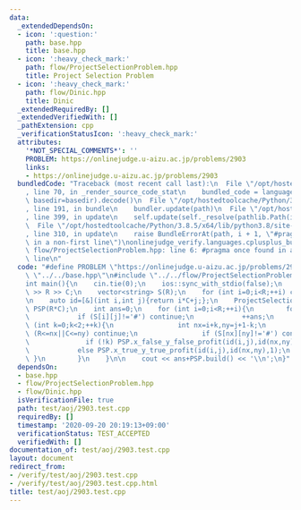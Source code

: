 ```yaml
---
data:
  _extendedDependsOn:
  - icon: ':question:'
    path: base.hpp
    title: base.hpp
  - icon: ':heavy_check_mark:'
    path: flow/ProjectSelectionProblem.hpp
    title: Project Selection Problem
  - icon: ':heavy_check_mark:'
    path: flow/Dinic.hpp
    title: Dinic
  _extendedRequiredBy: []
  _extendedVerifiedWith: []
  _pathExtension: cpp
  _verificationStatusIcon: ':heavy_check_mark:'
  attributes:
    '*NOT_SPECIAL_COMMENTS*': ''
    PROBLEM: https://onlinejudge.u-aizu.ac.jp/problems/2903
    links:
    - https://onlinejudge.u-aizu.ac.jp/problems/2903
  bundledCode: "Traceback (most recent call last):\n  File \"/opt/hostedtoolcache/Python/3.8.5/x64/lib/python3.8/site-packages/onlinejudge_verify/documentation/build.py\"\
    , line 70, in _render_source_code_stat\n    bundled_code = language.bundle(stat.path,\
    \ basedir=basedir).decode()\n  File \"/opt/hostedtoolcache/Python/3.8.5/x64/lib/python3.8/site-packages/onlinejudge_verify/languages/cplusplus.py\"\
    , line 191, in bundle\n    bundler.update(path)\n  File \"/opt/hostedtoolcache/Python/3.8.5/x64/lib/python3.8/site-packages/onlinejudge_verify/languages/cplusplus_bundle.py\"\
    , line 399, in update\n    self.update(self._resolve(pathlib.Path(included), included_from=path))\n\
    \  File \"/opt/hostedtoolcache/Python/3.8.5/x64/lib/python3.8/site-packages/onlinejudge_verify/languages/cplusplus_bundle.py\"\
    , line 310, in update\n    raise BundleErrorAt(path, i + 1, \"#pragma once found\
    \ in a non-first line\")\nonlinejudge_verify.languages.cplusplus_bundle.BundleErrorAt:\
    \ flow/ProjectSelectionProblem.hpp: line 6: #pragma once found in a non-first\
    \ line\n"
  code: "#define PROBLEM \"https://onlinejudge.u-aizu.ac.jp/problems/2903\"\n\n#include\
    \ \"../../base.hpp\"\n#include \"../../flow/ProjectSelectionProblem.hpp\"\n\n\
    int main(){\n    cin.tie(0);\n    ios::sync_with_stdio(false);\n    int R,C; cin\
    \ >> R >> C;\n    vector<string> S(R);\n    for (int i=0;i<R;++i) cin >> S[i];\n\
    \n    auto id=[&](int i,int j){return i*C+j;};\n    ProjectSelectionProblem<int>\
    \ PSP(R*C);\n    int ans=0;\n    for (int i=0;i<R;++i){\n        for (int j=0;j<C;++j){\n\
    \            if (S[i][j]!='#') continue;\n            ++ans;\n            for\
    \ (int k=0;k<2;++k){\n                int nx=i+k,ny=j+1-k;\n                if\
    \ (R<=nx||C<=ny) continue;\n                if (S[nx][ny]!='#') continue;\n  \
    \              if (!k) PSP.x_false_y_false_profit(id(i,j),id(nx,ny),1);\n    \
    \            else PSP.x_true_y_true_profit(id(i,j),id(nx,ny),1);\n           \
    \ }\n        }\n    }\n\n    cout << ans+PSP.build() << '\\n';\n}"
  dependsOn:
  - base.hpp
  - flow/ProjectSelectionProblem.hpp
  - flow/Dinic.hpp
  isVerificationFile: true
  path: test/aoj/2903.test.cpp
  requiredBy: []
  timestamp: '2020-09-20 20:19:13+09:00'
  verificationStatus: TEST_ACCEPTED
  verifiedWith: []
documentation_of: test/aoj/2903.test.cpp
layout: document
redirect_from:
- /verify/test/aoj/2903.test.cpp
- /verify/test/aoj/2903.test.cpp.html
title: test/aoj/2903.test.cpp
---
```

